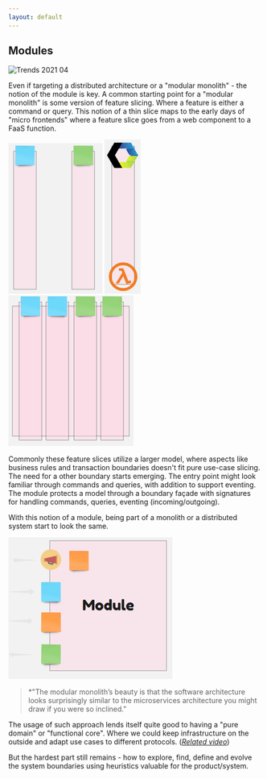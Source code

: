 ```yaml
---
layout: default
---
```


## Modules

![Trends 2021 04](https://imgopt.infoq.com/fit-in/1200x2400/filters:quality(80)/filters:no_upscale()/articles/architecture-trends-2021/en/resources/1Architecture-2021-1618415938711.jpg)

Even if targeting a distributed architecture or a "modular monolith" - the notion of the module is key.
A common starting point for a "modular monolith" is some version of feature slicing. Where a feature is either a command or query. This notion of a thin slice maps to the early days of "micro frontends" where a feature slice goes from a web component to a FaaS function.

![Feature slices](/assets/feature_slices.png) ![Micro frontend slice](/assets/slice_micro_frontend.png) ![Slices module](/assets/feature_slices_module.png)

Commonly these feature slices utilize a larger model, where aspects like business rules and transaction boundaries doesn't fit pure use-case slicing. The need for a other boundary starts emerging. The entry point might look familiar through commands and queries, with addition to support eventing. The module protects a model through a boundary façade with signatures for handling commands, queries, eventing (incoming/outgoing).


With this notion of a module, being part of a monolith or a distributed system start to look the same.

![Module facade](/assets/module_facade.png)

>*"The modular monolith’s beauty is that the software architecture looks surprisingly similar to the microservices architecture you might draw if you were so inclined."

The usage of such approach lends itself quite good to having a "pure domain" or "functional core". Where we could keep infrastructure on the outside and adapt use cases to different protocols. (*[Related video](https://www.youtube.com/watch?v=SAjsP2igBNk&list=WL)*)

But the hardest part still remains - how to explore, find, define and evolve the system boundaries using heuristics valuable for the product/system.







